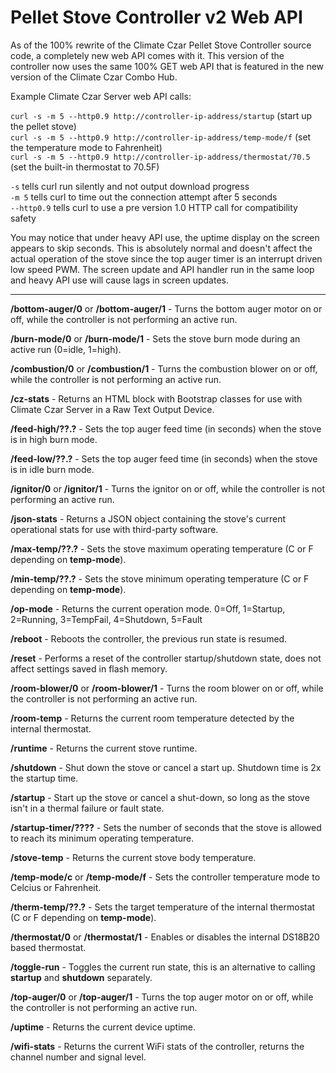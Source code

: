 # Pellet Stove Controller v2 Web API

As of the 100% rewrite of the Climate Czar Pellet Stove Controller source code, a completely new web API comes with it. This version of the controller now uses the same 100% GET web API that is featured in the new version of the Climate Czar Combo Hub.

Example Climate Czar Server web API calls:

`curl -s -m 5 --http0.9 http://controller-ip-address/startup` (start up the pellet stove)<br>
`curl -s -m 5 --http0.9 http://controller-ip-address/temp-mode/f` (set the temperature mode to Fahrenheit)<br>
`curl -s -m 5 --http0.9 http://controller-ip-address/thermostat/70.5` (set the built-in thermostat to 70.5F)<br>

`-s` tells curl run silently and not output download progress<br>
`-m 5` tells curl to time out the connection attempt after 5 seconds<br>
`--http0.9` tells curl to use a pre version 1.0 HTTP call for compatibility safety<br>

You may notice that under heavy API use, the uptime display on the screen appears to skip seconds. This is absolutely normal and doesn't affect the actual operation of the stove since the top auger timer is an interrupt driven low speed PWM. The screen update and API handler run in the same loop and heavy API use will cause lags in screen updates.

---

**/bottom-auger/0** or **/bottom-auger/1** - Turns the bottom auger motor on or off, while the controller is not performing an active run.

**/burn-mode/0** or **/burn-mode/1** - Sets the stove burn mode during an active run (0=idle, 1=high).

**/combustion/0** or **/combustion/1** - Turns the combustion blower on or off, while the controller is not performing an active run.

**/cz-stats** - Returns an HTML block with Bootstrap classes for use with Climate Czar Server in a Raw Text Output Device.

**/feed-high/??.?** - Sets the top auger feed time (in seconds) when the stove is in high burn mode.

**/feed-low/??.?** - Sets the top auger feed time (in seconds) when the stove is in idle burn mode.

**/ignitor/0** or **/ignitor/1** - Turns the ignitor on or off, while the controller is not performing an active run.

**/json-stats** - Returns a JSON object containing the stove's current operational stats for use with third-party software.

**/max-temp/??.?** - Sets the stove maximum operating temperature (C or F depending on **temp-mode**).

**/min-temp/??.?** - Sets the stove minimum operating temperature (C or F depending on **temp-mode**).

**/op-mode** - Returns the current operation mode. 0=Off, 1=Startup, 2=Running, 3=TempFail, 4=Shutdown, 5=Fault

**/reboot** - Reboots the controller, the previous run state is resumed.

**/reset** - Performs a reset of the controller startup/shutdown state, does not affect settings saved in flash memory.

**/room-blower/0** or **/room-blower/1** - Turns the room blower on or off, while the controller is not performing an active run.

**/room-temp** - Returns the current room temperature detected by the internal thermostat.

**/runtime** - Returns the current stove runtime.

**/shutdown** - Shut down the stove or cancel a start up. Shutdown time is 2x the startup time.

**/startup** - Start up the stove or cancel a shut-down, so long as the stove isn't in a thermal failure or fault state.

**/startup-timer/????** - Sets the number of seconds that the stove is allowed to reach its minimum operating temperature.

**/stove-temp** - Returns the current stove body temperature.

**/temp-mode/c** or **/temp-mode/f** - Sets the controller temperature mode to Celcius or Fahrenheit.

**/therm-temp/??.?** - Sets the target temperature of the internal thermostat (C or F depending on **temp-mode**).

**/thermostat/0** or **/thermostat/1** - Enables or disables the internal DS18B20 based thermostat.

**/toggle-run** - Toggles the current run state, this is an alternative to calling **startup** and **shutdown** separately.

**/top-auger/0** or **/top-auger/1** - Turns the top auger motor on or off, while the controller is not performing an active run.

**/uptime** - Returns the current device uptime.

**/wifi-stats** - Returns the current WiFi stats of the controller, returns the channel number and signal level.
